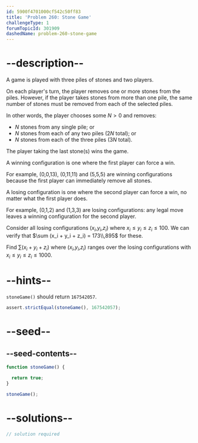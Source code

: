 ```yaml
---
id: 5900f4701000cf542c50ff83
title: 'Problem 260: Stone Game'
challengeType: 1
forumTopicId: 301909
dashedName: problem-260-stone-game
---
```


# --description--

A game is played with three piles of stones and two players.

On each player's turn, the player removes one or more stones from the piles. However, if the player takes stones from more than one pile, the same number of stones must be removed from each of the selected piles.

In other words, the player chooses some $N > 0$ and removes:

- $N$ stones from any single pile; or
- $N$ stones from each of any two piles ($2N$ total); or
- $N$ stones from each of the three piles ($3N$ total).

The player taking the last stone(s) wins the game.

A winning configuration is one where the first player can force a win.

For example, (0,0,13), (0,11,11) and (5,5,5) are winning configurations because the first player can immediately remove all stones.

A losing configuration is one where the second player can force a win, no matter what the first player does.

For example, (0,1,2) and (1,3,3) are losing configurations: any legal move leaves a winning configuration for the second player.

Consider all losing configurations ($x_i$,$y_i$,$z_i$) where $x_i ≤ y_i ≤ z_i ≤ 100$. We can verify that $\sum (x_i + y_i + z_i) = 173\\,895$ for these.

Find $\sum (x_i + y_i + z_i)$ where ($x_i$,$y_i$,$z_i$) ranges over the losing configurations with $x_i ≤ y_i ≤ z_i ≤ 1000$.

# --hints--

`stoneGame()` should return `167542057`.

```js
assert.strictEqual(stoneGame(), 167542057);
```

# --seed--

## --seed-contents--

```js
function stoneGame() {

  return true;
}

stoneGame();
```

# --solutions--

```js
// solution required
```

